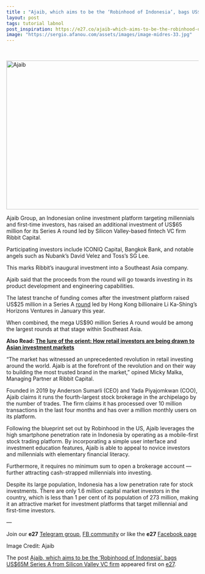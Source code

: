 ```yaml
---
title : "Ajaib, which aims to be the ‘Robinhood of Indonesia’, bags US$65M Series A from Silicon Valley VC firm"
layout: post
tags: tutorial labnol
post_inspiration: https://e27.co/ajaib-which-aims-to-be-the-robinhood-of-indonesia-bags-us65m-series-a-from-ribbit-capital-20210329/
image: "https://sergio.afanou.com/assets/images/image-midres-33.jpg"
---
```


<p>&nbsp;</p>
<img loading="lazy" class="aligncenter size-full wp-image-412258" src="https://e27.co/wp-content/uploads/2021/03/Ajaib.Series.A_PR_06012021_2.1.1024x683.jpg" alt="Ajaib" width="690" height="390" />
<p>Ajaib Group, an Indonesian online investment platform targeting millennials and first-time investors, has raised an additional investment of US$65 million for its Series A round led by Silicon Valley-based fintech VC firm Ribbit Capital.</p>
<p>Participating investors include ICONIQ Capital, Bangkok Bank, and notable angels such as Nubank&#8217;s David Velez and Toss&#8217;s SG Lee.</p>
<p>This marks Ribbit&#8217;s inaugural investment into a Southeast Asia company.</p>
<p>Ajaib said that the proceeds from the round will go towards investing in its product development and engineering capabilities.</p>
<p>The latest tranche of funding comes after the investment platform raised US$25 million in a Series A <a rel="follow" href="https://e27.co/ajaib-raises-us25m-to-expand-its-mobile-first-investment-platform-for-millennials-in-indonesia-20210111/">round</a> led by Hong Kong billionaire Li Ka-Shing&#8217;s Horizons Ventures in January this year.</p>
<p>When combined, the mega US$90 million Series A round would be among the largest rounds at that stage within Southeast Asia.</p>
<p><strong>Also Read: <a rel="follow" href="https://e27.co/the-lure-of-the-orient-how-retail-investors-are-being-drawn-to-asian-investment-markets-20210324/">The lure of the orient: How retail investors are being drawn to Asian investment markets</a></strong></p>
<p>&#8220;The market has witnessed an unprecedented revolution in retail investing around the world. Ajaib is at the forefront of the revolution and on their way to building the most trusted brand in the market,&#8221; opined Micky Malka, Managing Partner at Ribbit Capital.</p>
<p>Founded in 2019 by Anderson Sumarli (CEO) and Yada Piyajomkwan (COO), Ajaib claims it runs the fourth-largest stock brokerage in the archipelago by the number of trades. The firm claims it has processed over 10 million transactions in the last four months and has over a million monthly users on its platform.</p>
<p>Following the blueprint set out by Robinhood in the US, Ajaib leverages the high smartphone penetration rate in Indonesia by operating as a mobile-first stock trading platform. By incorporating a simple user interface and investment education features, Ajaib is able to appeal to novice investors and millennials with elementary financial literacy.</p>
<p>Furthermore, it requires no minimum sum to open a brokerage account — further attracting cash-strapped millennials into investing.</p>
<p>Despite its large population, Indonesia has a low penetration rate for stock investments. There are only 1.6 million capital market investors in the country, which is less than 1 per cent of its population of 273 million, making it an attractive market for investment platforms that target millennial and first-time investors.</p>
<p>—</p>
<p data-pm-slice="1 1 []">Join our <strong>e27</strong> <a class="ProsemirrorEditor-link" rel="follow" href="https://t.me/joinchat/HmTbfBcGCZeykhM8NOlQ-g" rel="follow" >Telegram group</a>, <a class="ProsemirrorEditor-link" rel="follow" href="https://www.facebook.com/groups/e27co/permalink/886904662065955/" rel="follow" >FB community</a> or like the <strong>e27</strong> <a class="ProsemirrorEditor-link" rel="follow" href="https://www.facebook.com/e27/?ref=your_pages" rel="follow" >Facebook page</a></p>
<p data-pm-slice="1 1 []">Image Credit: Ajaib</p>
<p>The post <a rel="nofollow" href="https://e27.co/ajaib-which-aims-to-be-the-robinhood-of-indonesia-bags-us65m-series-a-from-ribbit-capital-20210329/">Ajaib, which aims to be the &#8216;Robinhood of Indonesia&#8217;, bags US$65M Series A from Silicon Valley VC firm</a> appeared first on <a rel="nofollow" href="https://e27.co">e27</a>.</p>
